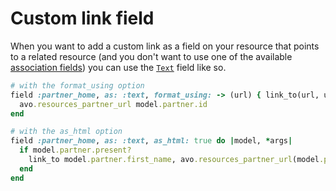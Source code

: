 # Custom link field

When you want to add a custom link as a field on your resource that points to a related resource (and you don't want to use one of the available [association fields](../index.md)) you can use the [`Text`](../fields/text) field like so.

```ruby
# with the format_using option
field :partner_home, as: :text, format_using: -> (url) { link_to(url, url, target: "_blank") } do |model, *args|
  avo.resources_partner_url model.partner.id
end

# with the as_html option
field :partner_home, as: :text, as_html: true do |model, *args|
  if model.partner.present?
    link_to model.partner.first_name, avo.resources_partner_url(model.partner.id)
  end
end
```
